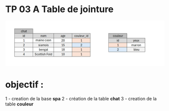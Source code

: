 # TP 03 A Table de jointure

![chat](/img/09/chat.png)

# objectif :
1 - creation de la base **spa**
2 - création de la table **chat**
3 - creation de la table **couleur**